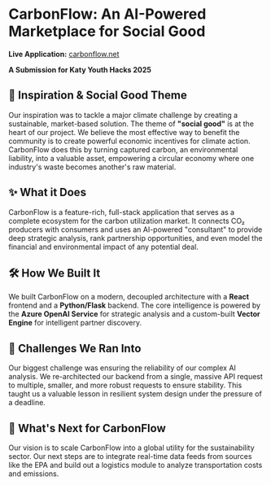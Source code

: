 # CarbonFlow: An AI-Powered Marketplace for Social Good

**Live Application:** [carbonflow.net](https://carbonflow.net)

**A Submission for Katy Youth Hacks 2025**

## 🌳 Inspiration & Social Good Theme

Our inspiration was to tackle a major climate challenge by creating a sustainable, market-based solution. The theme of **"social good"** is at the heart of our project. We believe the most effective way to benefit the community is to create powerful economic incentives for climate action. CarbonFlow does this by turning captured carbon, an environmental liability, into a valuable asset, empowering a circular economy where one industry's waste becomes another's raw material.

## ✨ What it Does

CarbonFlow is a feature-rich, full-stack application that serves as a complete ecosystem for the carbon utilization market. It connects CO₂ producers with consumers and uses an AI-powered "consultant" to provide deep strategic analysis, rank partnership opportunities, and even model the financial and environmental impact of any potential deal.

## 🛠️ How We Built It

We built CarbonFlow on a modern, decoupled architecture with a **React** frontend and a **Python/Flask** backend. The core intelligence is powered by the **Azure OpenAI Service** for strategic analysis and a custom-built **Vector Engine** for intelligent partner discovery.

## 🏃 Challenges We Ran Into

Our biggest challenge was ensuring the reliability of our complex AI analysis. We re-architected our backend from a single, massive API request to multiple, smaller, and more robust requests to ensure stability. This taught us a valuable lesson in resilient system design under the pressure of a deadline.

## 🚀 What's Next for CarbonFlow

Our vision is to scale CarbonFlow into a global utility for the sustainability sector. Our next steps are to integrate real-time data feeds from sources like the EPA and build out a logistics module to analyze transportation costs and emissions.
